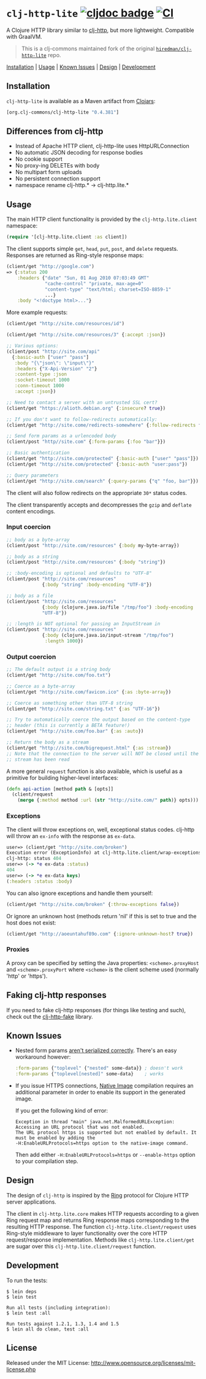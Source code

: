 # `clj-http-lite` [![cljdoc badge](https://cljdoc.xyz/badge/org.clj-commons/clj-http-lite)](https://cljdoc.xyz/d/org.clj-commons/clj-http-lite/CURRENT) [![CI](https://github.com/martinklepsch/clj-http-lite/workflows/Tests/badge.svg)](https://github.com/martinklepsch/clj-http-lite/actions)

A Clojure HTTP library similar to [clj-http](http://github.com/dakrone/clj-http), but more lightweight. Compatible with GraalVM.

> This is a clj-commons maintained fork of the original [`hiredman/clj-http-lite`](https://github.com/hiredman/clj-http-lite) repo.

[Installation](#installation) | [Usage](#usage) | [Known Issues](#known-issues) | [Design](#design) | [Development](#development)

## Installation

`clj-http-lite` is available as a Maven artifact from [Clojars](https://clojars.org/org.clj-commons/clj-http-lite):

```clojure
[org.clj-commons/clj-http-lite "0.4.381"]
```

## Differences from clj-http

- Instead of Apache HTTP client, clj-http-lite uses HttpURLConnection
- No automatic JSON decoding for response bodies
- No cookie support
- No proxy-ing DELETEs with body
- No multipart form uploads
- No persistent connection support
- namespace rename clj-http.* -> clj-http.lite.*

## Usage

The main HTTP client functionality is provided by the
`clj-http.lite.client` namespace:

```clojure
(require '[clj-http.lite.client :as client])
```

The client supports simple `get`, `head`, `put`, `post`, and `delete`
requests. Responses are returned as Ring-style response maps:

```clojure
(client/get "http://google.com")
=> {:status 200
    :headers {"date" "Sun, 01 Aug 2010 07:03:49 GMT"
              "cache-control" "private, max-age=0"
              "content-type" "text/html; charset=ISO-8859-1"
              ...}
    :body "<!doctype html>..."}
```

More example requests:

```clojure
(client/get "http://site.com/resources/id")

(client/get "http://site.com/resources/3" {:accept :json})

;; Various options:
(client/post "http://site.com/api"
  {:basic-auth ["user" "pass"]
   :body "{\"json\": \"input\"}"
   :headers {"X-Api-Version" "2"}
   :content-type :json
   :socket-timeout 1000
   :conn-timeout 1000
   :accept :json})

;; Need to contact a server with an untrusted SSL cert?
(client/get "https://alioth.debian.org" {:insecure? true})

;; If you don't want to follow-redirects automatically:
(client/get "http://site.come/redirects-somewhere" {:follow-redirects false})

;; Send form params as a urlencoded body
(client/post "http//site.com" {:form-params {:foo "bar"}})

;; Basic authentication
(client/get "http://site.com/protected" {:basic-auth ["user" "pass"]})
(client/get "http://site.com/protected" {:basic-auth "user:pass"})

;; Query parameters
(client/get "http://site.com/search" {:query-params {"q" "foo, bar"}})
```

The client will also follow redirects on the appropriate `30*` status
codes.

The client transparently accepts and decompresses the `gzip` and
`deflate` content encodings.

### Input coercion

```clojure
;; body as a byte-array
(client/post "http://site.com/resources" {:body my-byte-array})

;; body as a string
(client/post "http://site.com/resources" {:body "string"})

;; :body-encoding is optional and defaults to "UTF-8"
(client/post "http://site.com/resources"
             {:body "string" :body-encoding "UTF-8"})

;; body as a file
(client/post "http://site.com/resources"
             {:body (clojure.java.io/file "/tmp/foo") :body-encoding
             "UTF-8"})

;; :length is NOT optional for passing an InputStream in
(client/post "http://site.com/resources"
             {:body (clojure.java.io/input-stream "/tmp/foo")
              :length 1000})
```

### Output coercion

```clojure
;; The default output is a string body
(client/get "http://site.com/foo.txt")

;; Coerce as a byte-array
(client/get "http://site.com/favicon.ico" {:as :byte-array})

;; Coerce as something other than UTF-8 string
(client/get "http://site.com/string.txt" {:as "UTF-16"})

;; Try to automatically coerce the output based on the content-type
;; header (this is currently a BETA feature!)
(client/get "http://site.com/foo.bar" {:as :auto})

;; Return the body as a stream
(client/get "http://site.com/bigrequest.html" {:as :stream})
;; Note that the connection to the server will NOT be closed until the
;; stream has been read
```

A more general `request` function is also available, which is useful
as a primitive for building higher-level interfaces:

```clojure
(defn api-action [method path & [opts]]
  (client/request
    (merge {:method method :url (str "http://site.com/" path)} opts)))
```

### Exceptions

The client will throw exceptions on, well, exceptional status
codes. clj-http will throw an `ex-info` with the response as `ex-data`.

```clojure
user=> (client/get "http://site.com/broken")
Execution error (ExceptionInfo) at clj-http.lite.client/wrap-exceptions$fn (client.clj:38).
clj-http: status 404
user=> (-> *e ex-data :status)
404
user=> (-> *e ex-data keys)
(:headers :status :body)
```

You can also ignore exceptions and handle them yourself:

``` clojure
(client/get "http://site.com/broken" {:throw-exceptions false})
```

Or ignore an unknown host (methods return 'nil' if this is set to true and the host does not exist:

``` clojure
(client/get "http://aoeuntahuf89o.com" {:ignore-unknown-host? true})
```

### Proxies

A proxy can be specified by setting the Java properties:
`<scheme>.proxyHost` and `<scheme>.proxyPort` where `<scheme>` is the client
scheme used (normally 'http' or 'https').

## Faking clj-http responses

If you need to fake clj-http responses (for things like testing and
such), check out the
[clj-http-fake](https://github.com/myfreeweb/clj-http-fake) library.

## Known Issues

- Nested form params [aren't serialized correctly](https://github.com/hiredman/clj-http-lite/issues/15). There's an easy workaround however:

    ```clojure
    :form-params {"toplevel" {"nested" some-data}} ; doesn't work
    :form-params {"toplevel[nested]" some-data}    ; works
    ```

- If you issue HTTPS connections, [Native Image](https://www.graalvm.org/docs/reference-manual/native-image/) compilation requires an additional parameter in order to enable its support in the generated image.

  If you get the following kind of error:

      Exception in thread "main" java.net.MalformedURLException: Accessing an URL protocol that was not enabled.  
      The URL protocol https is supported but not enabled by default. It must be enabled by adding the
      -H:EnableURLProtocols=https option to the native-image command.

  Then add either `-H:EnableURLProtocols=https` or `--enable-https` option to your compilation step.

## Design

The design of `clj-http` is inspired by the
[Ring](http://github.com/mmcgrana/ring) protocol for Clojure HTTP
server applications.

The client in `clj-http.lite.core` makes HTTP requests according to a given
Ring request map and returns Ring response maps corresponding to the
resulting HTTP response. The function `clj-http.lite.client/request` uses
Ring-style middleware to layer functionality over the core HTTP
request/response implementation. Methods like `clj-http.lite.client/get`
are sugar over this `clj-http.lite.client/request` function.

## Development

To run the tests:

    $ lein deps
    $ lein test

    Run all tests (including integration):
    $ lein test :all

    Run tests against 1.2.1, 1.3, 1.4 and 1.5
    $ lein all do clean, test :all

## License

Released under the MIT License:
<http://www.opensource.org/licenses/mit-license.php>
